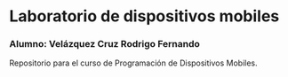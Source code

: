 # Laboratorio de dispositivos mobiles

### Alumno: Velázquez Cruz Rodrigo Fernando
Repositorio para el curso de Programación de Dispositivos Mobiles.
